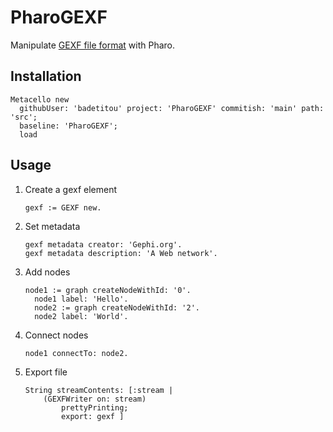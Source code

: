 # PharoGEXF

Manipulate [GEXF file format](https://gexf.net) with Pharo.

## Installation 

```st
Metacello new
  githubUser: 'badetitou' project: 'PharoGEXF' commitish: 'main' path: 'src';
  baseline: 'PharoGEXF';
  load
```

## Usage

1. Create a gexf element
    ```st
    gexf := GEXF new.
    ```
2. Set metadata
    ```st
    gexf metadata creator: 'Gephi.org'.
    gexf metadata description: 'A Web network'.
    ```
 3. Add nodes
    ```st
    node1 := graph createNodeWithId: '0'.
	  node1 label: 'Hello'.
	  node2 := graph createNodeWithId: '2'.
	  node2 label: 'World'.
    ```
4. Connect nodes
    ```st
    node1 connectTo: node2.
    ```
5. Export file
    ```st
    String streamContents: [:stream |
	    (GEXFWriter on: stream)
		    prettyPrinting;
	 	    export: gexf ]
    ```
